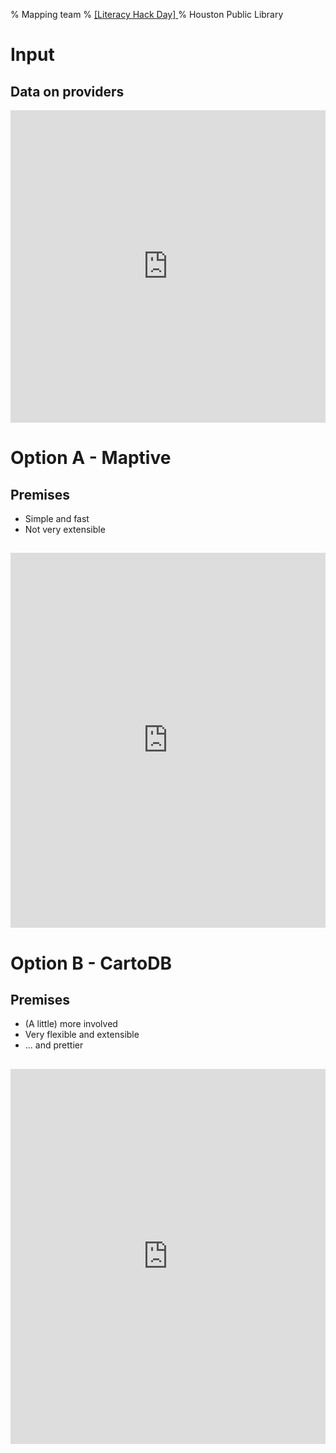% Mapping team
% <a href='http://www.meetup.com/Open-Houston/events/176426522/'> [Literacy Hack Day] </a>
% Houston Public Library

# Input

## Data on providers

<iframe
src="https://docs.google.com/spreadsheets/d/11WSPjklTh0H2Pq04Km_dibKxHl_yVflTvg2pWWzD8lU/pubhtml?widget=true&amp;headers=false"frameborder="0" width="100%" height="500"></iframe>

# Option A - Maptive

## Premises

* Simple and fast
* Not very extensible

## 

<iframe
src="http://www.maptive.com/ver3/7e816599e3a0a60b2704bb4a09ea82a3"
frameborder="0" width="100%" height="600"></iframe>

# Option B - CartoDB

## Premises

* (A little) more involved
* Very flexible and extensible
* ... and prettier

## 

<iframe width='100%' height='600' frameborder='0'
src='http://bilo23.cartodb.com/viz/fa149efc-ee6d-11e3-a4fc-0e10bcd91c2b/embed_map?title=true&description=true&search=false&shareable=true&cartodb_logo=true&layer_selector=true&legends=false&scrollwheel=true&fullscreen=true&sublayer_options=1%7C1%7C1&sql=&sw_lat=27.178027987875677&sw_lon=-102.68852233886719&ne_lat=32.242164656440316&ne_lon=-87.85697937011719'
allowfullscreen webkitallowfullscreen mozallowfullscreen oallowfullscreen
msallowfullscreen></iframe>


